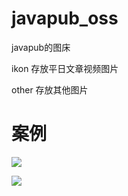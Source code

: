 # javapub_oss
javapub的图床


ikon 存放平日文章视频图片

other 存放其他图片


# 案例

![](https://ghproxy.com/https://raw.githubusercontent.com/Rodert/JavaPub-Interview/main/src/sc/spring/spring-javapub-java.png?raw=true)

![](https://ghproxy.com/https://raw.githubusercontent.com/Rodert/javapub_oss/main/common/javapub-debackground.png?raw=true)


